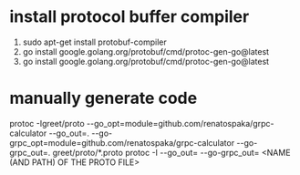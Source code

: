 # install protocol buffer compiler
1) sudo apt-get install protobuf-compiler
2) go install google.golang.org/protobuf/cmd/protoc-gen-go@latest
3) go install google.golang.org/protobuf/cmd/protoc-gen-go@latest

# manually generate code
protoc -Igreet/proto --go_opt=module=github.com/renatospaka/grpc-calculator --go_out=. --go-grpc_opt=module=github.com/renatospaka/grpc-calculator --go-grpc_out=. greet/proto/*.proto
protoc -I<PATH PROTO FILE> --go_out=<PATH TO COMPILED FILES> --go-grpc_out=<PATH TO COMPILED FILES> <NAME (AND PATH) OF THE PROTO FILE>
